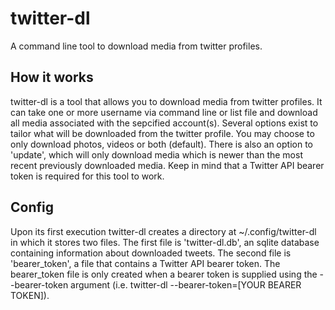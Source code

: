 # twitter-dl
A command line tool to download media from twitter profiles.

## How it works
twitter-dl is a tool that allows you to download media from twitter profiles. It can take one or more username via command line or list file and download all media associated with the sepcified account(s). Several options exist to tailor what will be downloaded from the twitter profile. You may choose to only download photos, videos or both (default). There is also an option to 'update', which will only download media which is newer than the most recent previously downloaded media. Keep in mind that a Twitter API bearer token is required for this tool to work.

## Config
Upon its first execution twitter-dl creates a directory at ~/.config/twitter-dl in which it stores two files. The first file is 'twitter-dl.db', an sqlite database containing information about downloaded tweets. The second file is 'bearer_token', a file that contains a Twitter API bearer token. The bearer_token file is only created when a bearer token is supplied using the --bearer-token argument (i.e. twitter-dl --bearer-token=[YOUR BEARER TOKEN]).
